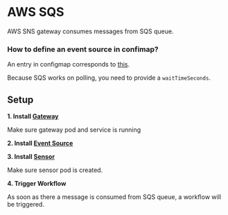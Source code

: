 # AWS SQS

AWS SNS gateway consumes messages from SQS queue.

### How to define an event source in confimap?
An entry in configmap corresponds to [this](https://github.com/argoproj/argo-events/blob/a913dafbf000eb05401ef2c847b29152af82977f/gateways/community/aws-sqs/config.go#L37-L51).

Because SQS works on polling, you need to provide a `waitTimeSeconds`.

## Setup

**1. Install [Gateway](../../examples/gateways/aws-sqs.yaml)**

Make sure gateway pod and service is running

**2. Install [Event Source](../../examples/event-sources/aws-sqs.yaml)**

**3. Install [Sensor](../../examples/sensors/aws-sqs.yaml)**

Make sure sensor pod is created.

**4. Trigger Workflow**

As soon as there a message is consumed from SQS queue, a workflow will be triggered.
